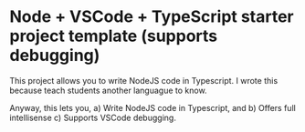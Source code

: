 # Node + VSCode + TypeScript starter project template (supports debugging)

This project allows you to write NodeJS code in Typescript.
I wrote this because teach students another languague to know.

Anyway, this lets you,
a) Write NodeJS code in Typescript, and
b) Offers full intellisense
c) Supports VSCode debugging.